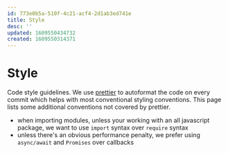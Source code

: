 ```yaml
---
id: 773e0b5a-510f-4c21-acf4-2d1ab3ed741e
title: Style
desc: ''
updated: 1609550434732
created: 1609550314371
---
```



# Style

Code style guidelines. We use [prettier](https://prettier.io/) to autoformat the code on every commit which helps with most conventional styling conventions. This page lists some additional conventions not covered by prettier.

- when importing modules, unless your working with an all javascript package, we want to use `import` syntax over `require` syntax
- unless there's an obvious performance penalty, we prefer using `async/await` and `Promises` over callbacks